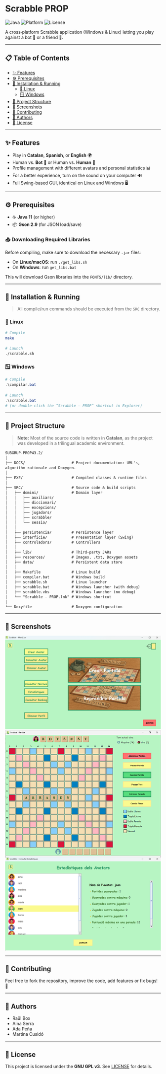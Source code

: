 # Scrabble PROP

![Java](https://img.shields.io/badge/Java-11+-blue?logo=java)
![Platform](https://img.shields.io/badge/Platform-Windows%20%7C%20Linux-green)
![License](https://img.shields.io/badge/License-GPL%20v3-blue)

A cross‑platform Scrabble application (Windows & Linux) letting you play against a bot 🤖 or a friend 👥.

---

## 📋 Table of Contents

- [✨ Features](#✨-features)  
- [⚙️ Prerequisites](#⚙️-prerequisites)  
- [🚀 Installation & Running](#🚀-installation--running)  
  - [🐧 Linux](#🐧-linux)  
  - [🪟 Windows](#🪟-windows)  
- [📂 Project Structure](#📂-project-structure)  
- [📸 Screenshots](#📸-screenshots)  
- [🤝 Contributing](#🤝-contributing)  
- [👥 Authors](#👥-authors)  
- [📝 License](#📝-license)  

---

## ✨ Features

- Play in **Catalan**, **Spanish**, or **English** 🌍  
- Human vs. **Bot** 🤖 or Human vs. **Human** 👥  
- Profile management with different avatars and personal statistics 📊  
- For a better experience, turn on the sound on your computer 🔊
- Full Swing-based GUI, identical on Linux and Windows 🖥️  

---

## ⚙️ Prerequisites

- ☕ **Java 11** (or higher)
- 📦 **Gson 2.9** (for JSON load/save)

### 📥 Downloading Required Libraries

Before compiling, make sure to download the necessary `.jar` files:

- On **Linux/macOS**: run `./get_libs.sh`
- On **Windows**: run `get_libs.bat`

This will download Gson libraries into the `FONTS/lib/` directory.


---

## 🚀 Installation & Running

> All compile/run commands should be executed from the `SRC` directory.

### 🐧 Linux

```bash
# Compile
make

# Launch
./scrabble.sh
```

### 🪟 Windows

```powershell
# Compile
.\compilar.bat

# Launch
.\scrabble.bat
# (or double‑click the “Scrabble – PROP” shortcut in Explorer)
```
---

## 📂 Project Structure

> **Note:** Most of the source code is written in **Catalan**, as the project was developed in a trilingual academic environment.

```
SUBGRUP-PROP43.2/
│
├── DOCS/                     # Project documentation: UML's, algorithm rationale and Doxygen.
│
├── EXE/                      # Compiled classes & runtime files
│
├── SRC/                      # Source code & build scripts
│   ├── domini/               # Domain layer
│   │   ├── auxiliars/
│   │   ├── diccionari/
│   │   ├── excepcions/
│   │   ├── jugadors/
│   │   ├── scrabble/
│   │   └── sessio/
│   │
│   ├── persistencia/         # Persistence layer
│   ├── interficie/           # Presentation layer (Swing)
│   ├── controladors/         # Controllers
│   │
│   ├── lib/                  # Third‑party JARs
│   ├── resources/            # Images, .txt, Doxygen assets
│   ├── data/                 # Persistent data store
│   │
│   ├── Makefile              # Linux build
│   ├── compilar.bat          # Windows build
│   ├── scrabble.sh           # Linux launcher
│   ├── scrabble.bat          # Windows launcher (with debug)
│   ├── scrabble.vbs          # Windows launcher (no debug)
│   └── "Scrabble - PROP.lnk" # Windows shortcut
│
└── Doxyfile                  # Doxygen configuration
```

---

## 📸 Screenshots

![Main Window](DOCS/screenshots/main_window.png)
![Game Window](DOCS/screenshots/game_window.png)
![Statistics Window](DOCS/screenshots/avatars_statistics.png)

---

## 🤝 Contributing

Feel free to fork the repository, improve the code, add features or fix bugs! 🚀

---

## 👥 Authors

- Raül Box  
- Aina Serra  
- Ada Peña  
- Martina Cusidó  

---

## 📝 License

This project is licensed under the **GNU GPL v3**. See [LICENSE](./LICENSE) for details.

